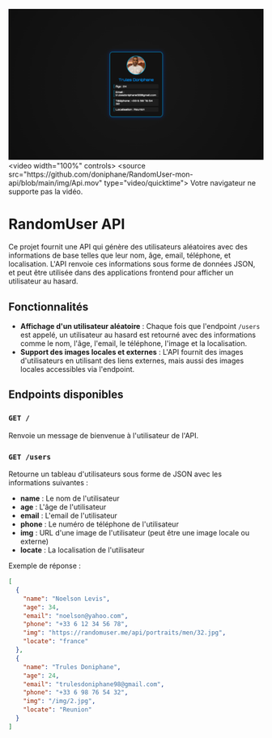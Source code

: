[![Vidéo démonstration](./img/api.png)]([https://www.youtube.com/watch?v=YOUTUBE_VIDEO_ID](https://youtu.be/_hlGs4TB1IQ))
<video width="100%" controls>
  <source src="https://github.com/doniphane/RandomUser-mon-api/blob/main/img/Api.mov" type="video/quicktime">
  Votre navigateur ne supporte pas la vidéo.
</video>

# RandomUser API

Ce projet fournit une API qui génère des utilisateurs aléatoires avec des informations de base telles que leur nom, âge, email, téléphone, et localisation. L'API renvoie ces informations sous forme de données JSON, et peut être utilisée dans des applications frontend pour afficher un utilisateur au hasard.

## Fonctionnalités

- **Affichage d'un utilisateur aléatoire** : Chaque fois que l'endpoint `/users` est appelé, un utilisateur au hasard est retourné avec des informations comme le nom, l'âge, l'email, le téléphone, l'image et la localisation.
- **Support des images locales et externes** : L'API fournit des images d'utilisateurs en utilisant des liens externes, mais aussi des images locales accessibles via l'endpoint.

## Endpoints disponibles

### `GET /`
Renvoie un message de bienvenue à l'utilisateur de l'API.

### `GET /users`
Retourne un tableau d'utilisateurs sous forme de JSON avec les informations suivantes :
- **name** : Le nom de l'utilisateur
- **age** : L'âge de l'utilisateur
- **email** : L'email de l'utilisateur
- **phone** : Le numéro de téléphone de l'utilisateur
- **img** : URL d'une image de l'utilisateur (peut être une image locale ou externe)
- **locate** : La localisation de l'utilisateur

Exemple de réponse :

```json
[
  {
    "name": "Noelson Levis",
    "age": 34,
    "email": "noelson@yahoo.com",
    "phone": "+33 6 12 34 56 78",
    "img": "https://randomuser.me/api/portraits/men/32.jpg",
    "locate": "france"
  },
  {
    "name": "Trules Doniphane",
    "age": 24,
    "email": "trulesdoniphane98@gmail.com",
    "phone": "+33 6 98 76 54 32",
    "img": "/img/2.jpg",
    "locate": "Reunion"
  }
]
